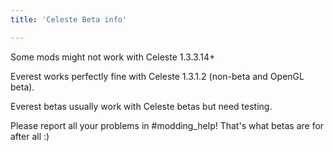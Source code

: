 ```yaml
---
title: 'Celeste Beta info'

---
```


Some mods might not work with Celeste 1.3.3.14+  

Everest works perfectly fine with Celeste 1.3.1.2 (non-beta and OpenGL beta).  

Everest betas usually work with Celeste betas but need testing.  

Please report all your problems in #modding_help! That's what betas are for after all :)  
